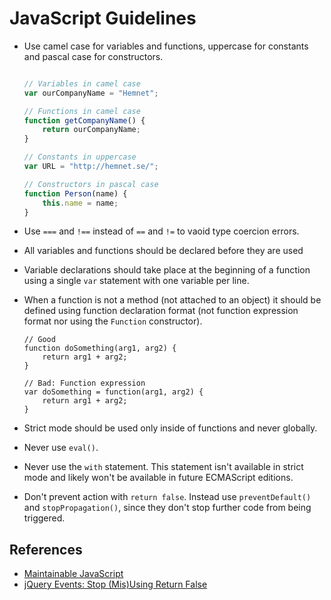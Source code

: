 JavaScript Guidelines
=====================

* Use camel case for variables and functions, uppercase 
  for constants and pascal case for constructors.

  ``` javascript
  
  // Variables in camel case
  var ourCompanyName = "Hemnet";
  
  // Functions in camel case
  function getCompanyName() {
      return ourCompanyName;
  }
  
  // Constants in uppercase
  var URL = "http://hemnet.se/";
  
  // Constructors in pascal case
  function Person(name) {
      this.name = name;
  }
  ```

* Use `===` and `!==` instead of `==` and `!=` to vaoid type coercion errors.

* All variables and functions should be declared before they are used

* Variable declarations should take place at the beginning of a function using 
  a single `var` statement with one variable per line.

* When a function is not a method (not attached to an object) it should be 
  defined using function declaration format (not function expression format 
  nor using the `Function` constructor).

  ```
  // Good
  function doSomething(arg1, arg2) {
      return arg1 + arg2;
  }

  // Bad: Function expression
  var doSomething = function(arg1, arg2) {
      return arg1 + arg2;
  }
  ```

* Strict mode should be used only inside of functions and never globally.

* Never use `eval()`.

* Never use the `with` statement. This statement isn't available in strict mode 
  and likely won't be available in future ECMAScript editions.

* Don't prevent action with `return false`. Instead use `preventDefault()` and 
  `stopPropagation()`, since they don't stop further code from being triggered.


References
----------

* [Maintainable JavaScript][r1]
* [jQuery Events: Stop (Mis)Using Return False][r2]

[r1]: http://www.amazon.com/Maintainable-JavaScript-Nicholas-C-Zakas/dp/1449327680?tag=nczonline-20
[r2]: http://fuelyourcoding.com/jquery-events-stop-misusing-return-false/
